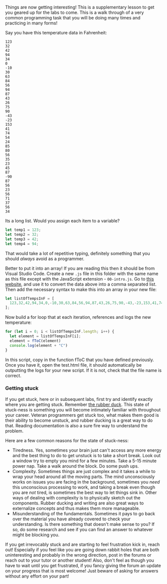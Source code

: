 Things are now getting interesting! This is a supplementary lesson to get you geared up for the labs to come. This is a walk through of a very common programming task that you will be doing many times and practicing in many forms!

Say you have this temperature data in Fahrenheit:

```
123
32
42
94
34
0
-10
30
63
84
56
94
87
43
26
75
90
-43
-23
153
41
74
54
24
85
80
56
35
23
45
87
-90
87
56
23
56
71
37
56
34
```

Its a long list. Would you assign each item to a variable?

```javascript
let temp1 = 123;
let temp2 = 32;
let temp3 = 42;
let temp4 = 94;
```

That would take a lot of repetitive typing, definitely something that you should _always_ avoid as a programmer.

Better to put it into an array! If you are reading this then it should be from Visual Studio Code. Create a new `.js` file in this folder with the same name as this file except with the JavaScript extension - `00-intro.js`. Go to [this website](https://convert.town/column-to-comma-separated-list), and use it to convert the data above into a comma separated list. Then add the necessary syntax to make this into an array in your new file:

```javascript
let listOfTempsInF = [
  123,32,42,94,34,0,-10,30,63,84,56,94,87,43,26,75,90,-43,-23,153,41,74,54,24,85,80,56,35,23,45,87,-90,87,56,23,56,71,37,56,34
];
```

Now build a for loop that at each iteration, references and logs the new temperature:

```javascript
for (let i = 0; i < listOfTempsInF.length; i++) {
  let element = listOfTempsInF[i];
  element = fToC(element)
  console.log(element + "C")
}
```

In this script, copy in the function fToC that you have defined previously. Once you have it, open the test.html file, it should automatically be outputting the logs for your new script. If it is not, check that the file name is correct.

### Getting stuck

If you get stuck, here or in subsequent labs, first try and identify exactly where you are getting stuck. Remember <a href="https://en.wikipedia.org/wiki/Rubber_duck_debugging" target="_blank">the rubber duck</a>. This state of stuck-ness is something you will become intimately familiar with throughout your career. Veteran programmers get stuck too, what makes them good is their ability to become unstuck, and rubber ducking is a great way to do that. Reading documentation is also a sure fire way to understand the problem.

Here are a few common reasons for the state of stuck-ness:

- Tiredness. Yes, sometimes your brain just can't access any more energy and the best thing to do to get unstuck is to take a short break. Look out a window try to empty you mind for a few minutes. Take a 5-15 minute power nap. Take a walk around the block. Do some push ups.
- Complexity. Sometimes things are just complex and it takes a while to wrap your head around all the moving parts. The mind unconsciously works on issues you are facing in the background, sometimes you _need_ this unconscious processing to work, and taking a break even though you are _not_ tired, is sometimes the best way to let things sink in. Other ways of dealing with complexity is to physically sketch out the components. Rubber ducking and writing are also great ways to externalize concepts and thus makes them more manageable.
- Misunderstanding of the fundamentals. Sometimes it pays to go back over the material you have already covered to check your understanding. Is there something that doesn't make sense to you? If so, do some research and see if you can find an answer to whatever might be blocking you.

If you get irrevocably stuck and are starting to feel frustration kick in, reach out! Especially if you feel like you are going down rabbit holes that are both uninteresting and probably in the wrong direction, post in the forums or reach out to your tutor or another student! Also, don't feel as though you have to wait until you get frustrated, if you fancy giving the forum an update on your progress that is most welcome! Just beware of asking for answers without any effort on your part!
